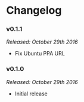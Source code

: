 # Changelog

### v0.1.1

*Released: October 29th 2016*

- Fix Ubuntu PPA URL

### v0.1.0

*Released: October 29th 2016*

- Initial release
